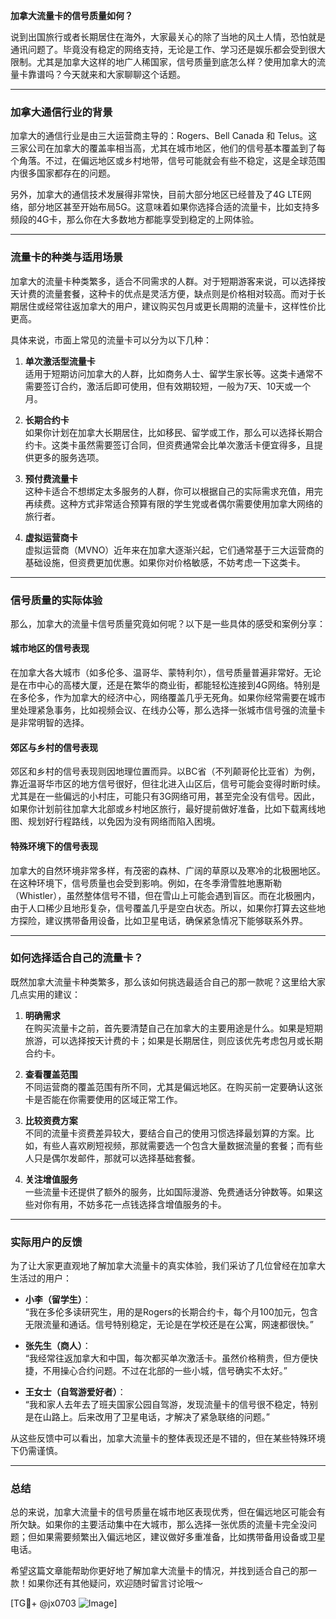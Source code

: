 **加拿大流量卡的信号质量如何？**

说到出国旅行或者长期居住在海外，大家最关心的除了当地的风土人情，恐怕就是通讯问题了。毕竟没有稳定的网络支持，无论是工作、学习还是娱乐都会受到很大限制。尤其是加拿大这样的地广人稀国家，信号质量到底怎么样？使用加拿大的流量卡靠谱吗？今天就来和大家聊聊这个话题。

---

### 加拿大通信行业的背景

加拿大的通信行业是由三大运营商主导的：Rogers、Bell Canada 和 Telus。这三家公司在加拿大的覆盖率相当高，尤其在城市地区，他们的信号基本覆盖到了每个角落。不过，在偏远地区或乡村地带，信号可能就会有些不稳定，这是全球范围内很多国家都存在的问题。

另外，加拿大的通信技术发展得非常快，目前大部分地区已经普及了4G LTE网络，部分地区甚至开始布局5G。这意味着如果你选择合适的流量卡，比如支持多频段的4G卡，那么你在大多数地方都能享受到稳定的上网体验。

---

### 流量卡的种类与适用场景

加拿大的流量卡种类繁多，适合不同需求的人群。对于短期游客来说，可以选择按天计费的流量套餐，这种卡的优点是灵活方便，缺点则是价格相对较高。而对于长期居住或经常往返加拿大的用户，建议购买包月或更长周期的流量卡，这样性价比更高。

具体来说，市面上常见的流量卡可以分为以下几种：

1. **单次激活型流量卡**  
   适用于短期访问加拿大的人群，比如商务人士、留学生家长等。这类卡通常不需要签订合约，激活后即可使用，但有效期较短，一般为7天、10天或一个月。

2. **长期合约卡**  
   如果你计划在加拿大长期居住，比如移民、留学或工作，那么可以选择长期合约卡。这类卡虽然需要签订合同，但资费通常会比单次激活卡便宜得多，且提供更多的服务选项。

3. **预付费流量卡**  
   这种卡适合不想绑定太多服务的人群，你可以根据自己的实际需求充值，用完再续费。这种方式非常适合预算有限的学生党或者偶尔需要使用加拿大网络的旅行者。

4. **虚拟运营商卡**  
   虚拟运营商（MVNO）近年来在加拿大逐渐兴起，它们通常基于三大运营商的基础设施，但资费更加优惠。如果你对价格敏感，不妨考虑一下这类卡。

---

### 信号质量的实际体验

那么，加拿大的流量卡信号质量究竟如何呢？以下是一些具体的感受和案例分享：

#### 城市地区的信号表现
在加拿大各大城市（如多伦多、温哥华、蒙特利尔），信号质量普遍非常好。无论是在市中心的高楼大厦，还是在繁华的商业街，都能轻松连接到4G网络。特别是在多伦多，作为加拿大的经济中心，网络覆盖几乎无死角。如果你经常需要在城市里处理紧急事务，比如视频会议、在线办公等，那么选择一张城市信号强的流量卡是非常明智的选择。

#### 郊区与乡村的信号表现
郊区和乡村的信号表现则因地理位置而异。以BC省（不列颠哥伦比亚省）为例，靠近温哥华市区的地方信号很好，但往北进入山区后，信号可能会变得时断时续。尤其是在一些偏远的小村庄，可能只有3G网络可用，甚至完全没有信号。因此，如果你计划前往加拿大北部或乡村地区旅行，最好提前做好准备，比如下载离线地图、规划好行程路线，以免因为没有网络而陷入困境。

#### 特殊环境下的信号表现
加拿大的自然环境非常多样，有茂密的森林、广阔的草原以及寒冷的北极圈地区。在这种环境下，信号质量也会受到影响。例如，在冬季滑雪胜地惠斯勒（Whistler），虽然整体信号不错，但在雪山上可能会遇到盲区。而在北极圈内，由于人口稀少且地形复杂，信号覆盖几乎是空白状态。所以，如果你打算去这些地方探险，建议携带备用设备，比如卫星电话，确保紧急情况下能够联系外界。

---

### 如何选择适合自己的流量卡？

既然加拿大流量卡种类繁多，那么该如何挑选最适合自己的那一款呢？这里给大家几点实用的建议：

1. **明确需求**  
   在购买流量卡之前，首先要清楚自己在加拿大的主要用途是什么。如果是短期旅游，可以选择按天计费的卡；如果是长期居住，则应该优先考虑包月或长期合约卡。

2. **查看覆盖范围**  
   不同运营商的覆盖范围有所不同，尤其是偏远地区。在购买前一定要确认这张卡是否能在你需要使用的区域正常工作。

3. **比较资费方案**  
   不同的流量卡资费差异较大，要结合自己的使用习惯选择最划算的方案。比如，有些人喜欢刷短视频，那就需要选一个包含大量数据流量的套餐；而有些人只是偶尔发邮件，那就可以选择基础套餐。

4. **关注增值服务**  
   一些流量卡还提供了额外的服务，比如国际漫游、免费通话分钟数等。如果这些对你有用，不妨多花一点钱选择含增值服务的卡。

---

### 实际用户的反馈

为了让大家更直观地了解加拿大流量卡的真实体验，我们采访了几位曾经在加拿大生活过的用户：

- **小李（留学生）**：  
  “我在多伦多读研究生，用的是Rogers的长期合约卡，每个月100加元，包含无限流量和通话。信号特别稳定，无论是在学校还是在公寓，网速都很快。”

- **张先生（商人）**：  
  “我经常往返加拿大和中国，每次都买单次激活卡。虽然价格稍贵，但方便快捷，不用操心合约问题。不过在北部的一些小城，信号确实不太好。”

- **王女士（自驾游爱好者）**：  
  “我和家人去年去了班夫国家公园自驾游，发现流量卡的信号很不稳定，特别是在山路上。后来改用了卫星电话，才解决了紧急联络的问题。”

从这些反馈中可以看出，加拿大流量卡的整体表现还是不错的，但在某些特殊环境下仍需谨慎。

---

### 总结

总的来说，加拿大流量卡的信号质量在城市地区表现优秀，但在偏远地区可能会有所欠缺。如果你的主要活动集中在大城市，那么选择一张优质的流量卡完全没问题；但如果需要频繁出入偏远地区，建议做好多重准备，比如携带备用设备或卫星电话。

希望这篇文章能帮助你更好地了解加拿大流量卡的情况，并找到适合自己的那一款！如果你还有其他疑问，欢迎随时留言讨论哦～

[TG💪+ @jx0703 ![Image](https://github.com/user-attachments/assets/dbca1d08-cadb-493c-b0ec-ad6f7a83f270)]